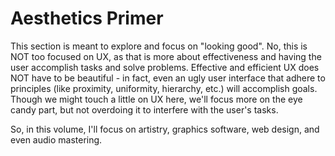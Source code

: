 # Aesthetics Primer

This section is meant to explore and focus on "looking good". No, this is NOT too focused on UX, as that is more about effectiveness and having the
user accomplish tasks and solve problems. Effective and efficient UX does NOT have to be beautiful - in fact, even an ugly user interface that adhere
to principles (like proximity, uniformity, hierarchy, etc.) will accomplish goals. Though we might touch a little on UX here, we'll focus more on
the eye candy part, but not overdoing it to interfere with the user's tasks.

So, in this volume, I'll focus on artistry, graphics software, web design, and even audio mastering.